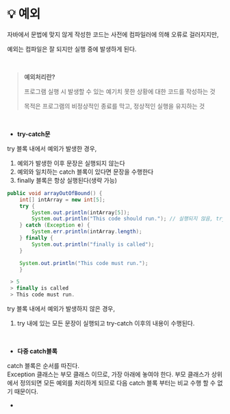 # 💡 **예외**

자바에서 문법에 맞지 않게 작성한 코드는 사전에 컴파일러에 의해 오류로 걸러지지만,

예외는 컴파일은 잘 되지만 실행 중에 발생하게 된다.

<br>

> **예외처리란?**
>
> 프로그램 실행 시 발생할 수 있는 예기치 못한 상황에 대한 코드를 작성하는 것
>
> 목적은 프로그램의 비정상적인 종료를 막고, 정상적인 실행을 유지하는 것

<br>

- **try-catch문**

try 블록 내에서 예외가 발생한 경우,

1. 예외가 발생한 이후 문장은 실행되지 않는다
2. 예외와 일치하는 catch 블록이 있다면 문장을 수행한다
3. finally 블록은 항상 실행된다(생략 가능)

```java
public void arrayOutOfBound() {
	int[] intArray = new int[5];
	try {
		System.out.println(intArray[5]);
		System.out.println("This code should run."); // 실행되지 않음, try블럭에서 예외가 발생할 경우, 예외 발생 위치 이후의 문장들은 수행되지 않는다.
	} catch (Exception e) {
		System.err.println(intArray.length);
	} finally {
		System.out.println("finally is called");
	}

	System.out.println("This code must run.");
	}
```

```java
 > 5
 > finally is called
 > This code must run.
```

try 블록 내에서 예외가 발생하지 않은 경우,

1. try 내에 있는 모든 문장이 실행되고 try-catch 이후의 내용이 수행된다.

<br>

- **다중 catch블록**

catch 블록은 순서를 따진다. <br>
Exception 클래스는 부모 클래스 이므로, 가장 아래에 놓여야 한다. 부모 클래스가 상위에서 정의되면 모든 예외를 처리하게 되므로 다음 catch 블록 부터는 비교 수행 할 수 없기 때문이다.


- 
